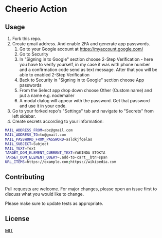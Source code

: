 # Cheerio Action

## Usage

1. Fork this repo.
2. Create gmail address. And enable 2FA and generate app passwords.
    1. Go to your Google account at https://myaccount.google.com/
    2. Go to Security
    3. In "Signing in to Google" section choose 2-Step Verification - here you have to verify yourself, in my case it was with phone number and a confirmation code send as text message. After that you will be able to enabled 2-Step Verification
    4. Back to Security in "Signing in to Google" section choose App passwords
    5. From the Select app drop down choose Other (Custom name) and put a name e.g. nodemailer
    6. A modal dialog will appear with the password. Get that password and use it in your code.
3. Go to your forked repo's "Settings" tab and navigate to "Secrets" from left sidebar.
4. Create secrets according to your information:

```bash
MAIL_ADDRESS_FROM=abc@gmail.com
MAIL_ADDRESS_TO=to@gmail.com
MAIL_PASSWORD_FROM_PASSWORD=asldkjfqelas
MAIL_SUBJECT=Subject
MAIL_TEXT=Text
TARGET_DOM_ELEMENT_CURRENT_TEXT=YAKINDA STOKTA
TARGET_DOM_ELEMENT_QUERY=.add-to-cart__btn>span
URL_ITEMS=https://example.com;https://wikipedia.com
```

## Contributing

Pull requests are welcome. For major changes, please open an issue first to discuss what you would like to change.

Please make sure to update tests as appropriate.

## License

[MIT](https://choosealicense.com/licenses/mit/)
